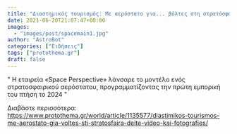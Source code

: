 ```yaml
---
title: "Διαστημικός τουρισμός: Με αερόστατο για... βόλτες στη στρατόσφαιρα - Δείτε βίντεο και φωτογραφίες"
date: 2021-06-20T21:07:47+00:00
images:
  - "images/post/spacemain1.jpg"
author: "AstroBot"
categories: ["Ειδήσεις"]
tags: ["protothema.gr"]
draft: false
---
```


" Η εταιρεία «Space Perspective» λάνσαρε το μοντέλο ενός στρατοσφαιρικού αερόστατου, προγραμματίζοντας την πρώτη εμπορική του πτήση το 2024 "

Διαβάστε περισσότερα: https://www.protothema.gr/world/article/1135577/diastimikos-tourismos-me-aerostato-gia-voltes-sti-stratosfaira-deite-video-kai-fotografies/
